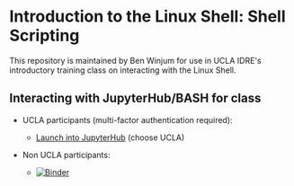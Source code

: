 # Introduction to the Linux Shell: Shell Scripting

This repository is maintained by Ben Winjum for use in UCLA IDRE's introductory training class on interacting with the Linux Shell.

## Interacting with JupyterHub/BASH for class

* UCLA participants (multi-factor authentication required):

  * <a href="https://jupyter.idre.ucla.edu/hub/user-redirect/git-pull?repo=https%3A%2F%2Fgithub.com%2Fbenjum%2Fidre-intro-to-shell-scripting&urlpath=lab&branch=main">Launch into JupyterHub</a> (choose UCLA)

* Non UCLA participants:
  * [![Binder](https://mybinder.org/badge_logo.svg)](https://mybinder.org/v2/gh/benjum/idre-intro-to-shell-scripting/main?urlpath=lab)


